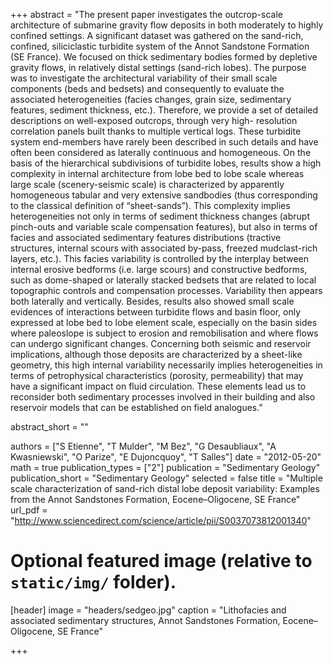 +++
abstract = "The present paper investigates the outcrop-scale architecture of submarine gravity flow deposits in both moderately to highly confined settings. A significant dataset was gathered on the sand-rich, confined, siliciclastic turbidite system of the Annot Sandstone Formation (SE France). We focused on thick sedimentary bodies formed by depletive gravity flows, in relatively distal settings (sand-rich lobes). The purpose was to investigate the architectural variability of their small scale components (beds and bedsets) and consequently to evaluate the associated heterogeneities (facies changes, grain size, sedimentary features, sediment thickness, etc.). Therefore, we provide a set of detailed descriptions on well-exposed outcrops, through very high- resolution correlation panels built thanks to multiple vertical logs. These turbidite system end-members have rarely been described in such details and have often been considered as laterally continuous and homogeneous. On the basis of the hierarchical subdivisions of turbidite lobes, results show a high complexity in internal architecture from lobe bed to lobe scale whereas large scale (scenery-seismic scale) is characterized by apparently homogeneous tabular and very extensive sandbodies (thus corresponding to the classical definition of “sheet-sands”). This complexity implies heterogeneities not only in terms of sediment thickness changes (abrupt pinch-outs and variable scale compensation features), but also in terms of facies and associated sedimentary features distributions (tractive structures, internal scours with associated by-pass, freezed mudclast-rich layers, etc.). This facies variability is controlled by the interplay between internal erosive bedforms (i.e. large scours) and constructive bedforms, such as dome-shaped or laterally stacked bedsets that are related to local topographic controls and compensation processes. Variability then appears both laterally and vertically. Besides, results also showed small scale evidences of interactions between turbidite flows and basin floor, only expressed at lobe bed to lobe element scale, especially on the basin sides where paleoslope is subject to erosion and remobilisation and where flows can undergo significant changes. Concerning both seismic and reservoir implications, although those deposits are characterized by a sheet-like geometry, this high internal variability necessarily implies heterogeneities in terms of petrophysical characteristics (porosity, permeability) that may have a significant impact on fluid circulation. These elements lead us to reconsider both sedimentary processes involved in their building and also reservoir models that can be established on field analogues."

abstract_short = ""

authors = ["S Etienne", "T Mulder", "M Bez", "G Desaubliaux", "A Kwasniewski", "O Parize", "E Dujoncquoy", "T Salles"]
date = "2012-05-20"
math = true
publication_types = ["2"]
publication = "Sedimentary Geology"
publication_short = "Sedimentary Geology"
selected = false
title = "Multiple scale characterization of sand-rich distal lobe deposit variability: Examples from the Annot Sandstones Formation, Eocene–Oligocene, SE France"
url_pdf = "http://www.sciencedirect.com/science/article/pii/S0037073812001340"

# Optional featured image (relative to `static/img/` folder).
[header]
image = "headers/sedgeo.jpg"
caption = "Lithofacies and associated sedimentary structures, Annot Sandstones Formation, Eocene–Oligocene, SE France"

+++
